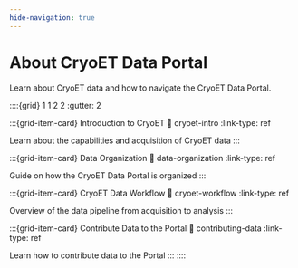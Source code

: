 ```yaml
---
hide-navigation: true
---
```


# About CryoET Data Portal

Learn about CryoET data and how to navigate the CryoET Data Portal.

::::{grid} 1 1 2 2
:gutter: 2

:::{grid-item-card} Introduction to CryoET
:link: cryoet-intro
:link-type: ref

Learn about the capabilities and acquisition of CryoET data
:::

:::{grid-item-card} Data Organization
:link: data-organization
:link-type: ref

Guide on how the CryoET Data Portal is organized
:::

:::{grid-item-card} CryoET Data Workflow
:link: cryoet-workflow
:link-type: ref

Overview of the data pipeline from acquisition to analysis
:::

:::{grid-item-card} Contribute Data to the Portal
:link: contributing-data
:link-type: ref

Learn how to contribute data to the Portal
:::
::::
